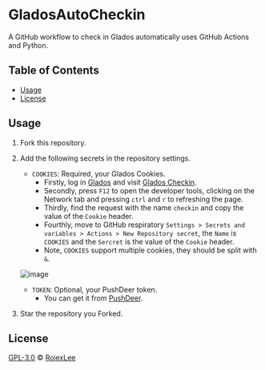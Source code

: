 # GladosAutoCheckin

A GitHub workflow to check in Glados automatically uses GitHub Actions and Python.

## Table of Contents

- [Usage](#usage)
- [License](#license)

## Usage

1. Fork this repository.
2. Add the following secrets in the repository settings.
   - `COOKIES`: Required, your Glados Cookies.
     - Firstly, log in [Glados](https://glados.rocks/) and visit [Glados Checkin](https://glados.rocks/console/checkin).
     - Secondly, press `F12` to open the developer tools, clicking on the Network tab and pressing `ctrl` and `r` to refreshing the page.
     - Thirdly, find the request with the name `checkin` and copy the value of the `Cookie` header.
     - Fourthly, move to GitHub respiratory `Settings > Secrets and variables > Actions > New Repository secret`, the `Name` is `COOKIES` and the `Sercret` is the value of the `Cookie` header.
     - Note, `COOKIES` support multiple cookies, they should be split with `&`.
     
   ![image](./images/image.png)

   - `TOKEN`: Optional, your PushDeer token.
     - You can get it from [PushDeer](https://www.pushdeer.com/product.html).
3. Star the repository you Forked.

## License

[GPL-3.0](./LICENSE) © [RoiexLee](https://roiexlee.github.io) 